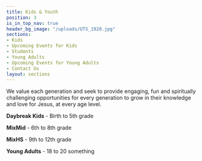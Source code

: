 ```yaml
---
title: Kids & Youth
position: 3
is_in_top_nav: true
header_bg_image: "/uploads/UTS_1920.jpg"
sections:
- Kids
- Upcoming Events for Kids
- Students
- Young Adults
- Upcoming Events for Young Adults
- Contact Us
layout: sections
---
```


We value each generation and seek to provide engaging, fun and spiritually challenging opportunities for every generation to grow in their knowledge and love for Jesus, at every age level.

**Daybreak Kids** - Birth to 5th grade

**MixMid** - 6th to 8th grade

**MixHS** - 9th to 12th grade

**Young Adults** - 18 to 20 something